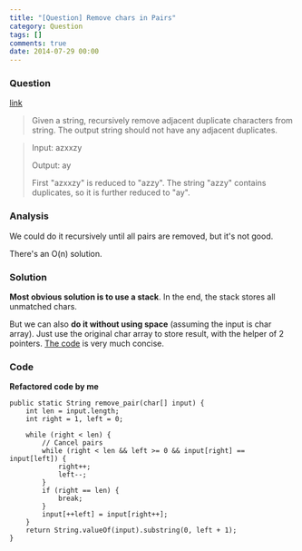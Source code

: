 ```yaml
---
title: "[Question] Remove chars in Pairs"
category: Question
tags: []
comments: true
date: 2014-07-29 00:00
---
```



### Question

[link](http://www.geeksforgeeks.org/recursively-remove-adjacent-duplicates-given-string/)

> Given a string, recursively remove adjacent duplicate characters from string. The output string should not have any adjacent duplicates.

> Input: azxxzy
>
> Output: ay
>
> First "azxxzy" is reduced to "azzy". The string "azzy" contains duplicates, so it is further reduced to "ay".

### Analysis

We could do it recursively until all pairs are removed, but it's not good.

There's an O(n) solution.

### Solution

**Most obvious solution is to use a stack**. In the end, the stack stores all unmatched chars.

But we can also **do it without using space** (assuming the input is char array). Just use the original char array to store result, with the helper of 2 pointers. [The code](http://tech-queries.blogspot.sg/2011/02/remove-pairs.html) is very much concise.

### Code

**Refactored code by me**

    public static String remove_pair(char[] input) {
    	int len = input.length;
    	int right = 1, left = 0;

    	while (right < len) {
    		// Cancel pairs
    		while (right < len && left >= 0 && input[right] == input[left]) {
    			right++;
    			left--;
    		}
    		if (right == len) {
    			break;
    		}
    		input[++left] = input[right++];
    	}
    	return String.valueOf(input).substring(0, left + 1);
    }
